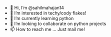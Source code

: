 - 👋 Hi, I’m @sahilmahajan14
- 👀 I’m interested in techy/cody flakes!
- 🌱 I’m currently learning python
- 💞️ I’m looking to collaborate on python projects
- 📫 How to reach me ...
      Just mail me!

<!---
sahilmahajan14/sahilmahajan14 is a ✨ special ✨ repository because its `README.md` (this file) appears on your GitHub profile.
You can click the Preview link to take a look at your changes.
--->
